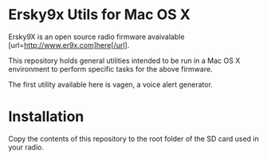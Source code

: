 # Ersky9x Utils for Mac OS X

Ersky9X is an open source radio firmware avaivalable [url=http://www.er9x.com]here[/url].

This repository holds general utilities intended to be run in a Mac OS X environment to perform specific tasks for the above firmware.

The first utility available here is vagen, a voice alert generator.

# Installation

Copy the contents of this repository to the root folder of the SD card used in your radio.
